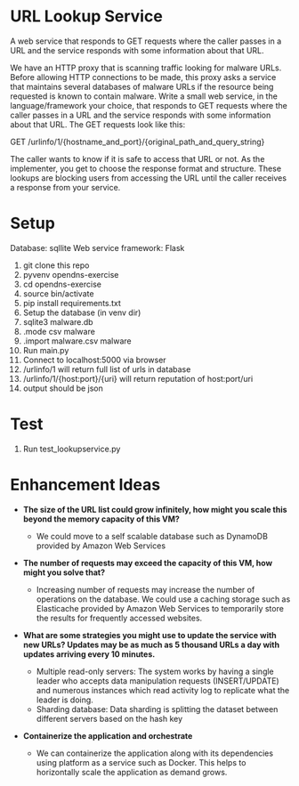 # URL Lookup Service
A web service that responds to GET requests where the caller passes in a URL and the service responds with some information about that URL.


We have an HTTP proxy that is scanning traffic looking for malware URLs. Before allowing HTTP connections to be
made, this proxy asks a service that maintains several databases of malware URLs if the resource being requested is
known to contain malware.
Write a small web service, in the language/framework your choice, that responds to GET requests where the caller
passes in a URL and the service responds with some information about that URL. The GET requests look like this:

GET /urlinfo/1/{hostname_and_port}/{original_path_and_query_string}

The caller wants to know if it is safe to access that URL or not. As the implementer, you get to choose the response
format and structure. These lookups are blocking users from accessing the URL until the caller receives a response
from your service.

# Setup
Database: sqllite
Web service framework: Flask


1. git clone this repo
2. pyvenv opendns-exercise
3. cd opendns-exercise
4. source bin/activate
5. pip install requirements.txt
6. Setup the database (in venv dir)
7. sqlite3 malware.db
8. .mode csv malware
9. .import malware.csv malware
10. Run main.py
11. Connect to localhost:5000 via browser
12. /urlinfo/1 will return full list of urls in database
13. /urlinfo/1/{host:port}/{uri} will return reputation of host:port/uri
14. output should be json

# Test

1. Run test_lookupservice.py


# Enhancement Ideas
- **The size of the URL list could grow infinitely, how might you scale this beyond the memory capacity of this VM?**
    - We could move to a self scalable database such as DynamoDB provided by Amazon Web Services

- **The number of requests may exceed the capacity of this VM, how might you solve that?**
    - Increasing number of requests may increase the number of operations on the database. We could use a caching storage such as Elasticache provided by Amazon Web Services to temporarily store the results for frequently accessed websites.

- **What are some strategies you might use to update the service with new URLs? Updates may be as much as 5 thousand URLs a day with updates arriving every 10 minutes.**
    - Multiple read-only servers: The system works by having a single leader who accepts data manipulation requests (INSERT/UPDATE) and numerous instances which read activity log to replicate what the leader is doing.
    - Sharding database: Data sharding is splitting the dataset between different servers based on the hash key
    
- **Containerize the application and orchestrate**
    - We can containerize the application along with its dependencies using platform as a service such as Docker. This helps to horizontally scale the application as demand grows. 
